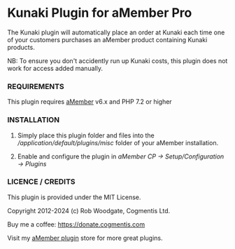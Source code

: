 # Kunaki Plugin for aMember Pro

The Kunaki plugin will automatically place an order at Kunaki each time one
of your customers purchases an aMember product containing Kunaki products.

NB: To ensure you don't accidently run up Kunaki costs, this plugin does not work
for access added manually.

### REQUIREMENTS

This plugin requires [aMember](https://www.cogmentis.com/go/amember) v6.x and PHP 7.2 or higher

### INSTALLATION

1. Simply place this plugin folder and files into the */application/default/plugins/misc* folder of your aMember installation.

2. Enable and configure the plugin in *aMember CP -> Setup/Configuration -> Plugins*

### LICENCE / CREDITS

This plugin is provided under the MIT License.

Copyright 2012-2024 (c) Rob Woodgate, Cogmentis Ltd.

Buy me a coffee: <https://donate.cogmentis.com>

Visit my [aMember plugin](https://www.cogmentis.com/system/cart/) store for more great plugins.
